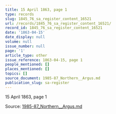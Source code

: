 ```yaml
---
title: 15 April 1863, page 1
type: records
slug: 1845_76_sa_register_content_16521
url: /records/1845_76_sa_register_content_16521/
record_id: 1845_76_sa_register_content_16521
date: '1863-04-15'
date_display: null
volume: null
issue_number: null
page: '1'
article_type: other
issue_reference: 1863-04-15, page 1
people_mentioned: []
places_mentioned: []
topics: []
source_document: 1985-87_Northern__Argus.md
publication_slug: sa-register
---
```


15 April 1863, page 1

Source: [1985-87_Northern__Argus.md](/downloads/markdown/1985-87_Northern__Argus.md)
